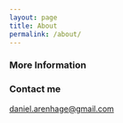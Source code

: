 ```yaml
---
layout: page
title: About
permalink: /about/
---
```


### More Information

### Contact me

[daniel.arenhage@gmail.com](mailto:daniel.arenhage@gmail.com)
